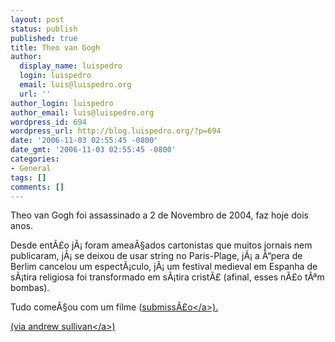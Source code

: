 ```yaml
---
layout: post
status: publish
published: true
title: Theo van Gogh
author:
  display_name: luispedro
  login: luispedro
  email: luis@luispedro.org
  url: ''
author_login: luispedro
author_email: luis@luispedro.org
wordpress_id: 694
wordpress_url: http://blog.luispedro.org/?p=694
date: '2006-11-03 02:55:45 -0800'
date_gmt: '2006-11-03 02:55:45 -0800'
categories:
- General
tags: []
comments: []
---
```

<p>Theo van Gogh foi assassinado a 2 de Novembro de 2004, faz hoje dois anos.</p>
<p>Desde ent&Atilde;&pound;o j&Atilde;&iexcl; foram amea&Atilde;&sect;ados cartonistas que muitos jornais nem publicaram, j&Atilde;&iexcl; se deixou de usar string no Paris-Plage, j&Atilde;&iexcl; a &Atilde;&ldquo;pera de Berlim cancelou um espect&Atilde;&iexcl;culo, j&Atilde;&iexcl; um festival medieval em Espanha de s&Atilde;&iexcl;tira religiosa foi transformado em s&Atilde;&iexcl;tira crist&Atilde;&pound; (afinal, esses n&Atilde;&pound;o t&Atilde;&ordf;m bombas).</p>
<p>Tudo come&Atilde;&sect;ou com um filme (<a href="http:&#47;&#47;time.blogs.com&#47;daily_dish&#47;2006&#47;11&#47;lest_we_forget.html">submiss&Atilde;&pound;o<&#47;a>).</p>
<p>(via <a href="http:&#47;&#47;time.blogs.com&#47;daily_dish&#47;2006&#47;11&#47;lest_we_forget.html">andrew sullivan<&#47;a>)</p>
